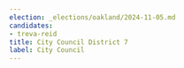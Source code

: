 ```yaml
---
election: _elections/oakland/2024-11-05.md
candidates:
- treva-reid
title: City Council District 7
label: City Council
---
```

